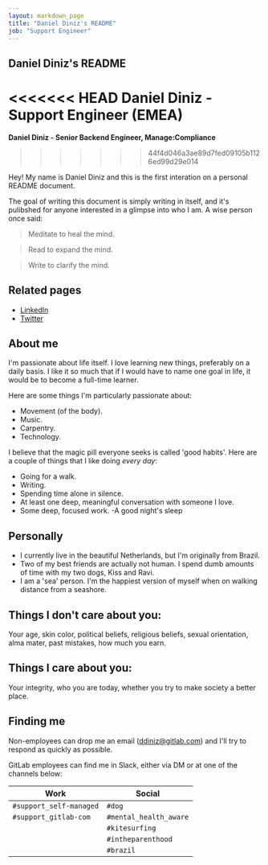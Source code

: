 ```yaml
---
layout: markdown_page
title: "Daniel Diniz's README"
job: "Support Engineer"
---
```


## Daniel Diniz's README

<<<<<<< HEAD
**Daniel Diniz - Support Engineer (EMEA)**
=======
**Daniel Diniz - Senior Backend Engineer, Manage:Compliance**
>>>>>>> 44f4d046a3ae89d7fed09105b1126ed99d29e014

Hey! My name is Daniel Diniz and this is the first interation on a personal README document.

The goal of writing this document is simply writing in itself, and it's pulibshed for anyone interested in a glimpse into who I am. A wise person once said:

> Meditate to heal the mind.

> Read to expand the mind.

> Write to clarify the mind.

## Related pages

* [LinkedIn](https://www.linkedin.com/in/dnldnz/)
* [Twitter](https://twitter.com/dnldnz)

## About me

I'm passionate about life itself. I love learning new things, preferably on a daily basis. I like it so much that if I would have to name one goal in life, it would be to become a full-time learner.

Here are some things I'm particularly passionate about:
  - Movement (of the body).
  - Music.
  - Carpentry.
  - Technology.

I believe that the magic pill everyone seeks is called 'good habits'. Here are a couple of things that I like doing _every day_:
  - Going for a walk.
  - Writing.
  - Spending time alone in silence.
  - At least one deep, meaningful conversation with someone I love.
  - Some deep, focused work.
  -A good night's sleep

## Personally

- I currently live in the beautiful Netherlands, but I'm originally from Brazil. 
- Two of my best friends are actually not human. I spend dumb amounts of time with my two dogs, Kiss and Ravi.
- I am a 'sea' person. I'm the happiest version of myself when on walking distance from a seashore.

## Things I don't care about you:

Your age, skin color, political beliefs, religious beliefs, sexual orientation, alma mater, past mistakes, how much you earn.

## Things I care about you:

Your integrity, who you are today, whether you try to make society a better place.

## Finding me

Non-employees can drop me an email (ddiniz@gitlab.com) and I'll try to respond as quickly as possible.

GitLab employees can find me in Slack, either via DM or at one of the channels below:

| Work | Social |
| ---- | ------ |
| `#support_self-managed` | `#dog` |
| `#support_gitlab-com` | `#mental_health_aware` |
| | `#kitesurfing` |
|  | `#intheparenthood` |
| | `#brazil` |
